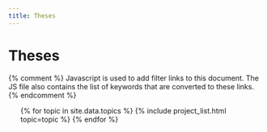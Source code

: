 ```yaml
---
title: Theses
---
```


# Theses

<nav class="project_nav">
{% comment %} 
Javascript is used to add filter links to this document. The JS file also contains the list of keywords that are converted
to these links.
{% endcomment %}
</nav>

<!-- The code below is for easy parting of thesis data. Very ugly, but it works. -->
<!-- <ul>
<p>
Topic list
</p>
{% for project in site.theses_dir %}
    <li>
        {{project.topic}}
    </li>
{% endfor %}
</ul>

<p>
Keyword list
</p>
<ul style="list-style: None;">
{% for project in site.theses_dir %}
            {% for keyword in project.keywords %} 
            <li>
            {{keyword}}
            </li>
            {% endfor %}
{% endfor %}
</ul> -->


<ul class="topics">
{% for topic in site.data.topics %}
    {% include project_list.html topic=topic %}
{% endfor %}
</ul>



<script src="/assets/js/theses.js"></script> <!-- Custom JS -->

